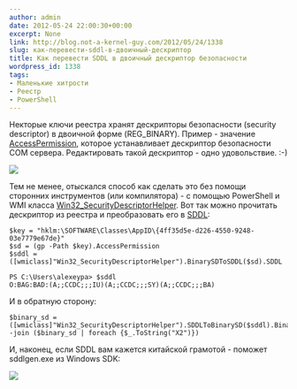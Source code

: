 ```yaml
---
author: admin
date: 2012-05-24 22:00:30+00:00
excerpt: None
link: http://blog.not-a-kernel-guy.com/2012/05/24/1338
slug: как-перевести-sddl-в-двоичный-дескриптор
title: Как перевести SDDL в двоичный дескриптор безопасности
wordpress_id: 1338
tags:
- Маленькие хитрости
- Реестр
- PowerShell
---
```


Некторые ключи реестра хранят дескрипторы безопасности (security descriptor) в двоичной форме (REG_BINARY). Пример - значение [AccessPermission](http://msdn.microsoft.com/en-us/library/windows/desktop/ms688679(v=vs.85).aspx), которое устанавливает дескриптор безопасности COM сервера. Редактировать такой дескриптор - одно удовольствие. :-)

[![](/2012/05/editing_reg_binary.png)](/2012/05/editing_reg_binary.png)

Тем не менее, отыскался способ как сделать это без помощи сторонних инструментов (или компилятора) - с помощью PowerShell и WMI класса [Win32_SecurityDescriptorHelper](http://msdn.microsoft.com/en-us/library/windows/desktop/aa394403(v=vs.85).aspx). Вот так можно прочитать дескриптор из реестра и преобразовать его в [SDDL](http://msdn.microsoft.com/en-us/library/windows/desktop/aa379567(v=vs.85).aspx):

```no-highlight
$key = "hklm:\SOFTWARE\Classes\AppID\{4ff35d5e-d226-4550-9248-03e7779e67de}"
$sd = (gp -Path $key).AccessPermission
$sddl = ([wmiclass]"Win32_SecurityDescriptorHelper").BinarySDToSDDL($sd).SDDL
```

```no-highlight
PS C:\Users\alexeypa> $sddl
O:BAG:BAD:(A;;CCDC;;;IU)(A;;CCDC;;;SY)(A;;CCDC;;;BA)
```

И в обратную сторону:

```no-highlight
$binary_sd = ([wmiclass]"Win32_SecurityDescriptorHelper").SDDLToBinarySD($sddl).BinarySD
-join ($binary_sd | foreach {$_.ToString("X2")})
```

И, наконец, если SDDL вам кажется китайской грамотой - поможет sddlgen.exe из Windows SDK:

[![](/2012/05/sddlgen.png)](/2012/05/sddlgen.png)
